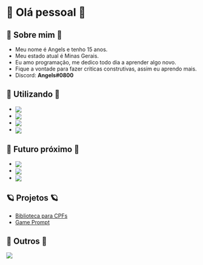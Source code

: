 # 👋 Olá pessoal 👋

## 🎉 Sobre mim 🎉

- Meu nome é Angels e tenho 15 anos.
- Meu estado atual é Minas Gerais.
- Eu amo programação, me dedico todo dia a aprender algo novo.
- Fique a vontade para fazer criticas construtivas, assim eu aprendo mais.
- Discord: <b>Angels#0800</b>

## 🔱 Utilizando 🔱

- <img align="center" src="https://img.shields.io/badge/Lua-1010b5?style=for-the-badge&logo=lua&logoColor=white" /> 

- <img align="center" src="https://img.shields.io/badge/HTML5-E34F26?style=for-the-badge&logo=html5&logoColor=white"/>

- <img align="center" src="https://img.shields.io/badge/CSS3-1572B6?style=for-the-badge&logo=css3&logoColor=white"/>

- <img align="center" src="https://img.shields.io/badge/Windows-0078D6?style=for-the-badge&logo=windows&logoColor=white" />

## 🔱 Futuro próximo 🔱

- <img align="center" src="https://img.shields.io/badge/c++-%2300599C.svg?style=for-the-badge&logo=c%2B%2B&logoColor=white"/>

- <img align="center" src="https://img.shields.io/badge/Linux-F0E68C?style=for-the-badge&logo=linux&logoColor=black">

- <img align="center" src="https://img.shields.io/badge/javascript-%23323330.svg?style=for-the-badge&logo=javascript&logoColor=%23F7DF1E"/>

## 🪐 Projetos 🪐

- <a href="https://github.com/AngelsDeveloper/biblioteca_cpf">Biblioteca para CPFs</a>
- <a href="https://github.com/AngelsDeveloper/biblioteca_cpf">Game Prompt</a>

## 🌌 Outros 🌌

<img src="https://github-readme-stats.vercel.app/api/top-langs/?username=AngelsDeveloper&langs_count=5&theme=nightowl&hide=c%23"> 

